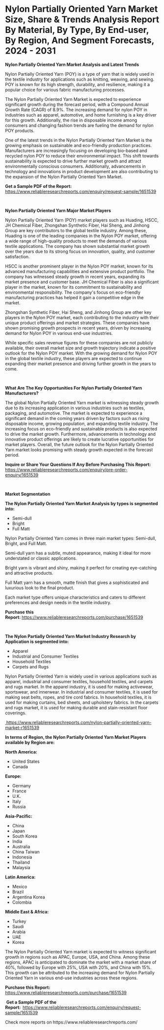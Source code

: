 <p><h1>Nylon Partially Oriented Yarn Market Size, Share & Trends Analysis Report By Material, By Type, By End-user, By Region, And Segment Forecasts, 2024 - 2031</h1></p><p><strong>Nylon Partially Oriented Yarn Market Analysis and Latest Trends</strong></p>
<p><p>Nylon Partially Oriented Yarn (POY) is a type of yarn that is widely used in the textile industry for applications such as knitting, weaving, and sewing. POY is known for its high strength, durability, and resilience, making it a popular choice for various fabric manufacturing processes.</p><p>The Nylon Partially Oriented Yarn Market is expected to experience significant growth during the forecast period, with a Compound Annual Growth Rate (CAGR) of 8.9%. The increasing demand for nylon POY in industries such as apparel, automotive, and home furnishing is a key driver for this growth. Additionally, the rise in disposable income among consumers and changing fashion trends are fueling the demand for nylon POY products.</p><p>One of the latest trends in the Nylon Partially Oriented Yarn Market is the growing emphasis on sustainable and eco-friendly production practices. Manufacturers are increasingly focusing on developing bio-based and recycled nylon POY to reduce their environmental impact. This shift towards sustainability is expected to drive further market growth and attract environmentally conscious consumers. Additionally, advancements in technology and innovations in product development are also contributing to the expansion of the Nylon Partially Oriented Yarn Market.</p></p>
<p><strong>Get a Sample PDF of the Report:&nbsp;</strong> <a href="https://www.reliableresearchreports.com/enquiry/request-sample/1651539">https://www.reliableresearchreports.com/enquiry/request-sample/1651539</a></p>
<p>&nbsp;</p>
<p><strong>Nylon Partially Oriented Yarn Major Market Players</strong></p>
<p><p>Nylon Partially Oriented Yarn (POY) market players such as Huading, HSCC, JH Chemical Fiber, Zhongshan Synthetic Fiber, Hai Sheng, and Jinhong Group are key contributors to the global textile industry. Among these, Huading is one of the leading companies in the Nylon POY market, offering a wide range of high-quality products to meet the demands of various textile applications. The company has shown substantial market growth over the years due to its strong focus on innovation, quality, and customer satisfaction.</p><p>HSCC is another prominent player in the Nylon POY market, known for its advanced manufacturing capabilities and extensive product portfolio. The company has witnessed steady growth in recent years, expanding its market presence and customer base. JH Chemical Fiber is also a significant player in the market, known for its commitment to sustainability and environmental responsibility. The company's focus on eco-friendly manufacturing practices has helped it gain a competitive edge in the market.</p><p>Zhongshan Synthetic Fiber, Hai Sheng, and Jinhong Group are other key players in the Nylon POY market, each contributing to the industry with their unique product offerings and market strategies. These companies have shown promising growth prospects in recent years, driven by increasing demand for Nylon POY in various end-use industries.</p><p>While specific sales revenue figures for these companies are not publicly available, their overall market size and growth trajectory indicate a positive outlook for the Nylon POY market. With the growing demand for Nylon POY in the global textile industry, these players are expected to continue expanding their market presence and driving further growth in the years to come.</p></p>
<p>&nbsp;</p>
<p><strong>What Are The Key Opportunities For Nylon Partially Oriented Yarn Manufacturers?</strong></p>
<p><p>The global Nylon Partially Oriented Yarn market is witnessing steady growth due to its increasing application in various industries such as textiles, packaging, and automotive. The market is expected to experience a significant demand in the coming years driven by factors such as rising disposable income, growing population, and expanding textile industry. The increasing focus on eco-friendly and sustainable products is also expected to drive the market growth. Furthermore, advancements in technology and innovative product offerings are likely to create lucrative opportunities for market players. Overall, the future outlook for the Nylon Partially Oriented Yarn market looks promising with steady growth expected in the forecast period.</p></p>
<p><strong>Inquire or Share Your Questions If Any Before Purchasing This Report:</strong> <a href="https://www.reliableresearchreports.com/enquiry/pre-order-enquiry/1651539">https://www.reliableresearchreports.com/enquiry/pre-order-enquiry/1651539</a></p>
<p>&nbsp;</p>
<p><strong>Market Segmentation</strong></p>
<p><strong>The Nylon Partially Oriented Yarn Market Analysis by types is segmented into:</strong></p>
<p><ul><li>Semi-dull</li><li>Bright</li><li>Full Matt</li></ul></p>
<p><p>Nylon Partially Oriented Yarn comes in three main market types: Semi-dull, Bright, and Full Matt. </p><p>Semi-dull yarn has a subtle, muted appearance, making it ideal for more understated or classic applications. </p><p>Bright yarn is vibrant and shiny, making it perfect for creating eye-catching and attractive products. </p><p>Full Matt yarn has a smooth, matte finish that gives a sophisticated and luxurious look to the final product. </p><p>Each market type offers unique characteristics and caters to different preferences and design needs in the textile industry.</p></p>
<p><strong>Purchase this Report:&nbsp;</strong><a href="https://www.reliableresearchreports.com/purchase/1651539">https://www.reliableresearchreports.com/purchase/1651539</a></p>
<p>&nbsp;</p>
<p><strong>The Nylon Partially Oriented Yarn Market Industry Research by Application is segmented into:</strong></p>
<p><ul><li>Apparel</li><li>Industrial and Consumer Textiles</li><li>Household Textiles</li><li>Carpets and Rugs</li></ul></p>
<p><p>Nylon Partially Oriented Yarn is widely used in various applications such as apparel, industrial and consumer textiles, household textiles, and carpets and rugs market. In the apparel industry, it is used for making activewear, sportswear, and innerwear. In industrial and consumer textiles, it is used for making seat belts, ropes, and tire cord fabrics. In household textiles, it is used for making curtains, bed sheets, and upholstery fabrics. In the carpets and rugs market, it is used for making durable and stain-resistant floor coverings.</p></p>
<p><a href="https://www.reliableresearchreports.com/nylon-partially-oriented-yarn-market-r1651539">&nbsp;https://www.reliableresearchreports.com/nylon-partially-oriented-yarn-market-r1651539</a></p>
<p><strong>In terms of Region, the Nylon Partially Oriented Yarn Market Players available by Region are:</strong></p>
<p>
    <p> <strong> North America: </strong>
        <ul>
            <li>United States</li>
            <li>Canada</li>
        </ul>
        </p> 
    <p> <strong> Europe: </strong>
        <ul>
            <li>Germany</li>
            <li>France</li>
            <li>U.K.</li>
            <li>Italy</li>
            <li>Russia</li>
        </ul>
        </p> 
    <p> <strong> Asia-Pacific: </strong>
        <ul>
            <li>China</li>
            <li>Japan</li>
            <li>South Korea</li>
            <li>India</li>
            <li>Australia</li>
            <li>China Taiwan</li>
            <li>Indonesia</li>
            <li>Thailand</li>
            <li>Malaysia</li>
        </ul>
        </p> 
    <p> <strong> Latin America: </strong>
        <ul>
            <li>Mexico</li>
            <li>Brazil</li>
            <li>Argentina Korea</li>
            <li>Colombia</li>
        </ul>
        </p> 
    <p> <strong> Middle East & Africa: </strong>
        <ul>
            <li>Turkey</li>
            <li>Saudi</li>
            <li>Arabia</li>
            <li>UAE</li>
            <li>Korea</li>
        </ul>
    </p>
    </p>
<p><p>The Nylon Partially Oriented Yarn market is expected to witness significant growth in regions such as APAC, Europe, USA, and China. Among these regions, APAC is anticipated to dominate the market with a market share of 40%, followed by Europe with 25%, USA with 20%, and China with 15%. This growth can be attributed to the increasing demand for Nylon Partially Oriented Yarn in various end-use industries across these regions.</p></p>
<p><strong>Purchase this Report: </strong><a href="https://www.reliableresearchreports.com/purchase/1651539">https://www.reliableresearchreports.com/purchase/1651539</a></p>
<p>&nbsp;<strong>Get a Sample PDF of the Report:&nbsp;&nbsp;</strong><a href="https://www.reliableresearchreports.com/enquiry/request-sample/1651539">https://www.reliableresearchreports.com/enquiry/request-sample/1651539</a></p>
<p><strong></strong></p>
<p>Check more reports on https://www.reliableresearchreports.com/</p>